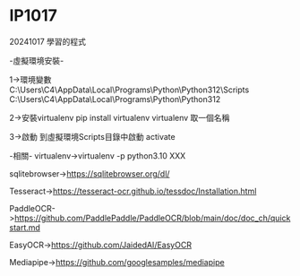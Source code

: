 # IP1017
20241017 學習的程式

-虛擬環境安裝-

1->環境變數
C:\Users\C4\AppData\Local\Programs\Python\Python312\Scripts
C:\Users\C4\AppData\Local\Programs\Python\Python312

2->安裝virtualenv
pip install virtualenv
virtualenv 取一個名稱

3->啟動
到虛擬環境Scripts目錄中啟動
activate

-相關-
virtualenv->virtualenv -p python3.10 XXX

sqlitebrowser->https://sqlitebrowser.org/dl/

Tesseract->https://tesseract-ocr.github.io/tessdoc/Installation.html

PaddleOCR->https://github.com/PaddlePaddle/PaddleOCR/blob/main/doc/doc_ch/quickstart.md

EasyOCR->https://github.com/JaidedAI/EasyOCR

Mediapipe->https://github.com/googlesamples/mediapipe

